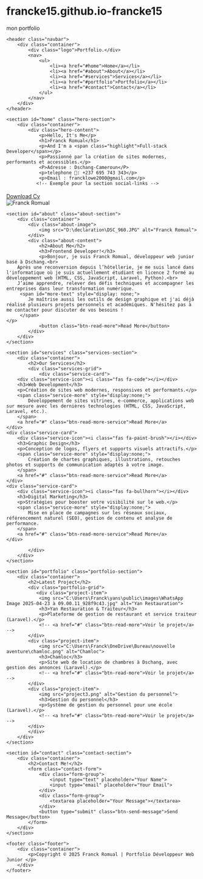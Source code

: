 # francke15.github.io-francke15
mon portfolio
<!DOCTYPE html>
<html lang="fr">
<head>
    <meta charset="UTF-8">
    <meta name="viewport" content="width=device-width, initial-scale=1.0">
    <title>Portfolio - Franck Romual</title>
    <link rel="stylesheet" href="lolz.css">
    <link rel="stylesheet" href="https://cdnjs.cloudflare.com/ajax/libs/font-awesome/6.4.2/css/all.min.css">
    </head>
  <style>
/* Variables CSS pour les couleurs */
:root {
    --bg-dark: #1a1a1a; /* Couleur de fond principale */
    --text-light: #f0f0f0; /* Couleur du texte clair */
    --accent-color: #00e6e6; /* Couleur d'accentuation cyan */
    --card-bg: #2a2a2a; /* Couleur de fond des cartes */
    --border-color: #3a3a3a; /* Couleur des bordures */
    --hover-color: #00ffff; /* Couleur au survol pour les accents */
}

/* Réinitialisation de base */
* {
    margin: 0;
    padding: 0;
    box-sizing: border-box;
}

body {
    font-family: 'Poppins', sans-serif; /* Utilisez une police comme Poppins ou Open Sans */
    background-color: var(--bg-dark);
    color: var(--text-light);
    line-height: 1.6;
}

.container {
    max-width: 1200px;
    margin: 0 auto;
    padding: 0 20px;
}

/* Navbar */
.navbar {
    background-color: var(--bg-dark);
    padding: 20px 0;
    border-bottom: 1px solid var(--border-color);
}

.navbar .container {
    display: flex;
    justify-content: space-between;
    align-items: center;
}

.navbar .logo {
    font-size: 24px;
    font-weight: bold;
    color: var(--text-light);
}

.navbar nav ul {
    list-style: none;
    display: flex;
}

.navbar nav ul li {
    margin-left: 30px;
}

.navbar nav ul li a {
    color: var(--text-light);
    text-decoration: none;
    font-weight: 500;
    transition: color 0.3s ease;
}

.navbar nav ul li a:hover,
.navbar nav ul li a.active {
    color: var(--accent-color);
}

/* Sections générales */
section {
    padding: 80px 0;
    text-align: center;
}

section h2 {
    font-size: 36px;
    margin-bottom: 60px;
    color: var(--text-light);
    position: relative;
    display: inline-block;
}

section h2::after {
    content: '';
    position: absolute;
    left: 50%;
    transform: translateX(-50%);
    bottom: -15px;
    width: 60px;
    height: 4px;
    background-color: var(--accent-color);
    border-radius: 2px;
}

/* Hero Section */
.hero-section {
    background-color: var(--bg-dark);
    padding: 100px 0;
}

.hero-section .container {
    display: flex;
    justify-content: center;
    align-items: center;
    gap: 50px;
    text-align: left;
}

.hero-content {
    flex: 1;
}

.hero-content p {
    font-size: 18px;
    margin-bottom: 10px;
    color: #ccc;
}

.hero-content h1 {
    font-size: 56px;
    margin-bottom: 20px;
    color: var(--text-light);
}

.hero-content .highlight {
    color: var(--accent-color);
    font-weight: bold;
}

.hero-content .social-links {
    margin: 30px 0;
}

.hero-content .social-icon {
    display: inline-block;
    width: 45px;
    height: 45px;
    line-height: 45px;
    text-align: center;
    background-color: var(--card-bg);
    border-radius: 50%;
    margin-right: 15px;
    color: var(--accent-color);
    font-size: 20px;
    text-decoration: none;
    transition: background-color 0.3s ease, color 0.3s ease;
    border: 1px solid var(--accent-color); /* Pour l'effet de bordure lumineuse */
    box-shadow: 0 0 5px var(--accent-color);
}

.hero-content .social-icon:hover {
    background-color: var(--accent-color);
    color: var(--bg-dark);
    box-shadow: 0 0 10px var(--hover-color), 0 0 20px var(--hover-color);
}

.btn-download-cv {
    background-color: var(--accent-color);
    color: var(--bg-dark);
    padding: 15px 30px;
    border: none;
    border-radius: 5px;
    font-size: 18px;
    cursor: pointer;
    transition: background-color 0.3s ease, transform 0.3s ease;
    text-decoration: none;
}

.btn-download-cv:hover {
    background-color: var(--hover-color);
    transform: translateY(-3px);
}

.hero-image {
    position: relative;
    width: 350px; /* Taille de l'image hexagonale */
    height: 400px;
    display: flex;
    justify-content: center;
    align-items: center;
    overflow: hidden; /* Important pour masquer ce qui dépasse de l'hexagone */
}

/* L'effet hexagonal est complexe avec CSS pur pour l'image.
   Une approche serait d'utiliser clip-path sur un conteneur et l'image.
   Ceci est une version simplifiée ou vous auriez une image pré-découpée.
   Pour un clip-path dynamique: */
.hero-image img {
    width: 100%;
    height: 100%;
    object-fit: cover;
    /* Exemple de clip-path pour un hexagone pointu vers le haut */
    clip-path: polygon(50% 0%, 100% 25%, 100% 75%, 50% 100%, 0% 75%, 0% 25%);
    filter: drop-shadow(0 0 15px var(--accent-color)); /* Ombre lumineuse */
}

/* Bordure lumineuse pour l'image */
.hero-image::before {
    content: '';
    position: absolute;
    top: 0;
    left: 0;
    width: 100%;
    height: 100%;
    background: transparent;
    border: 2px solid var(--accent-color);
    /* Appliquez le même clip-path que l'image */
    clip-path: polygon(50% 0%, 100% 25%, 100% 75%, 50% 100%, 0% 75%, 0% 25%);
    box-shadow: 0 0 10px var(--accent-color), 0 0 20px var(--accent-color);
    z-index: 1; /* Pour être au-dessus de l'image si besoin, ou derrière pour un effet de halo */
}


/* About Section */
.about-section {
    background-color: var(--card-bg);
}

.about-section .container {
    display: flex;
    justify-content: center;
    align-items: center;
    gap: 50px;
    text-align: left;
}

.about-image {
    position: relative;
    width: 300px; /* Taille de l'image hexagonale */
    height: 350px;
    display: flex;
    justify-content: center;
    align-items: center;
    overflow: hidden;
}

.about-image img {
    width: 100%;
    height: 100%;
    object-fit: cover;
    clip-path: polygon(50% 0%, 100% 25%, 100% 75%, 50% 100%, 0% 75%, 0% 25%);
    filter: drop-shadow(0 0 10px var(--accent-color));
}

.about-image::before {
    content: '';
    position: absolute;
    top: 0;
    left: 0;
    width: 100%;
    height: 100%;
    background: transparent;
    border: 2px solid var(--accent-color);
    clip-path: polygon(50% 0%, 100% 25%, 100% 75%, 50% 100%, 0% 75%, 0% 25%);
    box-shadow: 0 0 8px var(--accent-color), 0 0 15px var(--accent-color);
    z-index: 1;
}

.about-content {
    flex: 1;
}

.about-content h2 {
    font-size: 36px;
    margin-bottom: 10px;
    text-align: left; /* Aligné à gauche comme dans l'image */
}

.about-content h2::after { /* Supprimez le pseudo-élément si vous voulez pas le soulignement */
    content: none;
}

.about-content h3 {
    font-size: 28px;
    color: var(--accent-color);
    margin-bottom: 20px;
}

.about-content p {
    font-size: 16px;
    color: #ccc;
    margin-bottom: 30px;
}

.btn-read-more {
    background-color: var(--accent-color);
    color: var(--bg-dark);
    padding: 12px 25px;
    border: none;
    border-radius: 5px;
    font-size: 16px;
    cursor: pointer;
    transition: background-color 0.3s ease, transform 0.3s ease;
    text-decoration: none;
    display: inline-block; /* Pour le centrage si besoin, mais ici c'est à gauche */
}

.btn-read-more:hover {
    background-color: var(--hover-color);
    transform: translateY(-2px);
}


/* Services Section */
.services-section {
    background-color: var(--bg-dark);
}

.services-grid {
    display: grid;
    grid-template-columns: repeat(auto-fit, minmax(300px, 1fr));
    gap: 30px;
    text-align: left;
}

.service-card {
    background-color: var(--card-bg);
    padding: 40px;
    border-radius: 10px;
    box-shadow: 0 5px 15px rgba(0, 0, 0, 0.2);
    border: 1px solid var(--border-color);
    transition: transform 0.3s ease, border-color 0.3s ease;
}

.service-card:hover {
    transform: translateY(-10px);
    border-color: var(--accent-color);
    box-shadow: 0 8px 20px rgba(0, 0, 0, 0.3), 0 0 15px var(--accent-color);
}

.service-card .icon-placeholder {
    width: 60px;
    height: 60px;
    background-color: var(--accent-color); /* Remplacez par une icône réelle */
    border-radius: 50%;
    margin-bottom: 20px;
    display: flex;
    justify-content: center;
    align-items: center;
    font-size: 30px;
    color: var(--bg-dark);
}

.service-card h3 {
    font-size: 24px;
    margin-bottom: 15px;
    color: var(--text-light);
}

.service-card p {
    font-size: 16px;
    color: #ccc;
    margin-bottom: 25px;
}

/* Portfolio Section */
.portfolio-section {
    background-color: var(--card-bg);
}

.portfolio-grid {
    display: grid;
    grid-template-columns: repeat(auto-fit, minmax(280px, 1fr));
    gap: 20px;
}

.project-item {
    position: relative;
    overflow: hidden;
    border-radius: 10px;
    box-shadow: 0 4px 10px rgba(0, 0, 0, 0.3);
    transition: transform 0.3s ease;
}

.project-item:hover {
    transform: translateY(-5px);
}

.project-item img {
    width: 100%;
    height: 250px; /* Hauteur fixe pour l'exemple */
    object-fit: cover;
    display: block;
}

/* Contact Section */
.contact-section {
    background-color: var(--bg-dark);
}

.contact-form {
    max-width: 700px;
    margin: 0 auto;
    text-align: left;
}

.contact-form .form-group {
    display: flex;
    gap: 20px;
    margin-bottom: 20px;
}

.contact-form input[type="text"],
.contact-form input[type="email"],
.contact-form textarea {
    width: 100%;
    padding: 15px 20px;
    background-color: var(--card-bg);
    border: 1px solid var(--border-color);
    border-radius: 5px;
    color: var(--text-light);
    font-size: 16px;
    outline: none;
    transition: border-color 0.3s ease;
}

.contact-form input::placeholder,
.contact-form textarea::placeholder {
    color: #888;
}

.contact-form input:focus,
.contact-form textarea:focus {
    border-color: var(--accent-color);
}

.contact-form textarea {
    min-height: 150px;
    resize: vertical;
}

.btn-send-message {
    background-color: var(--accent-color);
    color: var(--bg-dark);
    padding: 15px 40px;
    border: none;
    border-radius: 5px;
    font-size: 18px;
    cursor: pointer;
    transition: background-color 0.3s ease, transform 0.3s ease;
    display: block; /* Pour qu'il prenne la largeur disponible et le centrer */
    margin: 30px auto 0; /* Centrer le bouton */
}

.btn-send-message:hover {
    background-color: var(--hover-color);
    transform: translateY(-3px);
}

/* Footer */
.footer {
    background-color: var(--card-bg);
    padding: 30px 0;
    text-align: center;
    border-top: 1px solid var(--border-color);
    font-size: 14px;
    color: #aaa;
}

/* Media Queries pour la réactivité (Exemple simple) */
@media (max-width: 992px) {
    .hero-section .container,
    .about-section .container {
        flex-direction: column;
        text-align: center;
    }

    .hero-content,
    .about-content {
        text-align: center;
    }

    .about-content h2, .about-content h3 {
        text-align: center;
    }

    .hero-image, .about-image {
        margin-top: 40px;
    }

    .navbar nav ul {
        flex-direction: column;
        gap: 10px;
        margin-top: 20px;
    }
}

@media (max-width: 768px) {
    .hero-content h1 {
        font-size: 48px;
    }

    .services-grid,
    .portfolio-grid {
        grid-template-columns: 1fr;
    }

    .contact-form .form-group {
        flex-direction: column;
    }
}

@media (max-width: 480px) {
    .hero-content h1 {
        font-size: 36px;
    }

    .hero-section, .about-section, .services-section,
    .portfolio-section, .contact-section {
        padding: 50px 0;
    }

    .navbar nav ul li {
        margin-left: 0;
    }
}
.social-links {
    display: flex;
    gap: 18px;
    margin-top: 18px;
}
.social-icon {
    color: #ffe607;
    font-size: 1.6em;
    transition: color 0.2s;
}
.social-icon:hover {
    color: #fff;
}

.service-icon {
    font-size: 2.5em;
    color: #ffe607;
    margin-bottom: 15px;
    text-align: center;
}
    </style>
<body>

    <header class="navbar">
        <div class="container">
            <div class="logo">Portfolio.</div>
            <nav>
                <ul>
                    <li><a href="#home">Home</a></li>
                    <li><a href="#about">About</a></li>
                    <li><a href="#services">Services</a></li>
                    <li><a href="#portfolio">Portfolio</a></li>
                    <li><a href="#contact">Contact</a></li>
                </ul>
            </nav>
        </div>
    </header>

    <section id="home" class="hero-section">
        <div class="container">
            <div class="hero-content">
                <p>Hello, It's Me</p>
                <h1>Franck Romual</h1>
                <p>And I'm a <span class="highlight">Full-stack Developer</span></p>
                <p>Passionné par la création de sites modernes, performants et accessibles.</p>
                <P>Adresse : Dschang-Cameroun</P>
                <p>telephone 📲: +237 695 743 343</p>
                <p>Email : francklowe2000@gmail.com</p>
               <!-- Exemple pour la section social-links -->
<div class="social-links">
    <a href="https://wa.me/237695743343" class="social-icon" target="_blank"><i class="fab fa-whatsapp"></i></a>
    <a href="https://facebook.com/franck.lowe.14" class="social-icon" target="_blank"><i class="fab fa-facebook-f"></i></a>
    <a href="https://twitter.com/lowe_franck14" class="social-icon" target="_blank"><i class="fab fa-twitter"></i></a>
    <a href="https://linkedin.com/in/franck-lowe-0627a8325" class="social-icon" target="_blank"><i class="fab fa-linkedin-in"></i></a>
    <a href="https://instagram.com/franck.lowe.14" class="social-icon" target="_blank"><i class="fab fa-instagram"></i></a>
</div>
                    <a href="C:\Users\Franck\OneDrive\Bureau\mon cv.pdf" class="btn-download-cv">Download Cv</a>
            </div>
            <div class="hero-image">
                <img src="D:\declaration\DSC_960.JPG" alt="Franck Romual">
            </div>
        </div>
    </section>

    <section id="about" class="about-section">
        <div class="container">
            <div class="about-image">
                <img src="D:\declaration\DSC_960.JPG" alt="Franck Romual">
            </div>
            <div class="about-content">
                <h2>About Me</h2>
                <h3>Frontend Developer!</h3>
                <p>Bonjour, je suis Franck Romual, développeur web junior basé à Dschang.<br>
        Après une reconversion depuis l’hôtellerie, je me suis lancé dans l'informatique où je suis actuellement étudiant en licence 2 formé au développement web (HTML, CSS, JavaScript, Laravel, Python).<br>
        J’aime apprendre, relever des défis techniques et accompagner les entreprises dans leur transformation numérique.
         <span id="more-text" style="display: none;">
            Je maîtrise aussi les outils de design graphique et j'ai déjà réalisé plusieurs projets personnels et académiques. N'hésitez pas à me contacter pour discuter de vos besoins !
         </span> 
    </p>
                <button class="btn-read-more">Read More</button>
            </div>
        </div>
    </section>

    <section id="services" class="services-section">
        <div class="container">
            <h2>Our Services</h2>
            <div class="services-grid">
                <div class="service-card">
        <div class="service-icon"><i class="fas fa-code"></i></div>
        <h3>Web Development</h3>
        <p>Création de sites web modernes, responsives et performants.</p>
        <span class="service-more" style="display:none;">
            Développement de sites vitrines, e-commerce, applications web sur mesure avec les dernières technologies (HTML, CSS, JavaScript, Laravel, etc.).
        </span>
        <a href="#" class="btn-read-more-service">Read More</a>
    </div>
    <div class="service-card">
        <div class="service-icon"><i class="fas fa-paint-brush"></i></div>
        <h3>Graphic Design</h3>
        <p>Conception de logos, flyers et supports visuels attractifs.</p>
        <span class="service-more" style="display:none;">
            Création de chartes graphiques, illustrations, retouches photos et supports de communication adaptés à votre image.
        </span>
        <a href="#" class="btn-read-more-service">Read More</a>
    </div>
    <div class="service-card">
        <div class="service-icon"><i class="fas fa-bullhorn"></i></div>
        <h3>Digital Marketing</h3>
        <p>Stratégies pour booster votre visibilité sur le web.</p>
        <span class="service-more" style="display:none;">
            Mise en place de campagnes sur les réseaux sociaux, référencement naturel (SEO), gestion de contenu et analyse de performance.
        </span>
        <a href="#" class="btn-read-more-service">Read More</a>
    </div>
</div>

            </div>
        </div>
    </section>

    <section id="portfolio" class="portfolio-section">
        <div class="container">
            <h2>Latest Project</h2>
            <div class="portfolio-grid">
               <div class="project-item">
                <img src="C:\Users\Franck\yans\public\images\WhatsApp Image 2025-04-23 à 09.00.11_928f9c43.jpg" alt="Yan Restauration">
                <h3>Yan Restauration & Traiteur</h3>
                <p>Plateforme de gestion de restaurant et service traiteur (Laravel).</p>
                <!-- <a href="#" class="btn-read-more">Voir le projet</a> -->
            </div>
            <div class="project-item">
                <img src="C:\Users\Franck\OneDrive\Bureau\nouvelle aventure\chamloc.png" alt="Chamloc">
                <h3>Chamloc</h3>
                <p>Site web de location de chambres à Dschang, avec gestion des annonces (Laravel).</p>
                <!-- <a href="#" class="btn-read-more">Voir le projet</a> -->
            </div>
            <div class="project-item">
                <img src="project3.png" alt="Gestion du personnel">
                <h3>Gestion du personnel</h3>
                <p>Système de gestion du personnel pour une école (Laravel).</p>
                <!-- <a href="#" class="btn-read-more">Voir le projet</a> -->
            </div>
            </div>
        </div>
    </section>

    <section id="contact" class="contact-section">
        <div class="container">
            <h2>Contact Me!</h2>
            <form class="contact-form">
                <div class="form-group">
                    <input type="text" placeholder="Your Name">
                    <input type="email" placeholder="Your Email">
                </div>
                <div class="form-group">
                    <textarea placeholder="Your Message"></textarea>
                </div>
                <button type="submit" class="btn-send-message">Send Message</button>
            </form>
        </div>
    </section>

    <footer class="footer">
        <div class="container">
            <p>Copyright © 2025 Franck Romual | Portfolio Développeur Web Junior </p>
        </div>
    </footer>
<script>
  
function toggleReadMore() {
    var moreText = document.getElementById("more-text");
    var btn = document.querySelector(".btn-read-more");
    if (moreText.style.display === "none") {
        moreText.style.display = "inline";
        btn.textContent = "Read Less";
    } else {
        moreText.style.display = "none";
        btn.textContent = "Read More";
    }
}

document.addEventListener("DOMContentLoaded", function() {
    document.querySelector(".btn-read-more").onclick = toggleReadMore;
});
document.addEventListener("DOMContentLoaded", function() {
    // Pour le bouton About Me
    var aboutBtn = document.querySelector(".btn-read-more");
    if (aboutBtn) {
        aboutBtn.onclick = function() {
            var moreText = document.getElementById("more-text");
            if (moreText.style.display === "none") {
                moreText.style.display = "inline";
                aboutBtn.textContent = "Read Less";
            } else {
                moreText.style.display = "none";
                aboutBtn.textContent = "Read More";
            }
        };
    }

    // Pour les services
    var serviceBtns = document.querySelectorAll(".btn-read-more-service");
    serviceBtns.forEach(function(btn) {
        btn.addEventListener("click", function(e) {
            e.preventDefault();
            var more = btn.previousElementSibling;
            if (more.style.display === "none" || more.style.display === "") {
                more.style.display = "inline";
                btn.textContent = "Read Less";
            } else {
                more.style.display = "none";
                btn.textContent = "Read More";
            }
        });
    });
});
</script>
</body>
</html>
